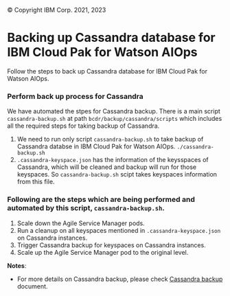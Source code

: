 © Copyright IBM Corp. 2021, 2023

# Backing up  Cassandra database for IBM Cloud Pak for Watson AIOps

Follow the steps to back up Cassandra database for IBM Cloud Pak for Watson AIOps.


### Perform back up process for Cassandra

   We have automated the stpes for Cassandra backup. There is a main script `cassandra-backup.sh` at path `bcdr/backup/cassandra/scripts` which includes all the required steps for taking backup of Cassandra. 
   
   1. We need to run only script `cassandra-backup.sh` to take backup of Cassandra databse in IBM Cloud Pak for Watson AIOps.
      `./cassandra-backup.sh`
   2. `.cassandra-keyspace.json` has the information of the keysspaces of Cassandra, which will be cleaned and backup will run for those keyspaces. So `cassandra-backup.sh` scipt takes keyspaces information from this file.
   
   
   
   
   ### Following are the steps which are being performed and automated by this script, `cassandra-backup.sh`.
   
   1. Scale down the Agile Service Manager pods.
   2. Run a cleanup on all keyspaces mentioned in `.cassandra-keyspace.json` on Cassandra instances.
   3. Trigger Cassandra backup for keyspaces on Cassandra instances.
   4. Scale up the Agile Service Manager pod to the original level.
      


**Notes**:

- For more details on Cassandra backup, please check [Cassandra backup](https://www.ibm.com/docs/en/noi/1.6.3?topic=restore-backing-up-database-data-ocp#t_asm_ocp_backingupdbdata) document.
